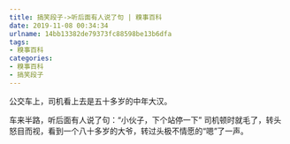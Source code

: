 ```yaml
---
title: 搞笑段子->听后面有人说了句 | 糗事百科
date: 2019-11-08 00:34:34
urlname: 14bb13382de79373fc88598be13b6dfa
tags: 
- 糗事百科
categories:
- 糗事百科
- 搞笑段子
---
```

公交车上，司机看上去是五十多岁的中年大汉。

车来半路，听后面有人说了句：“小伙子，下个站停一下” 司机顿时就毛了，转头怒目而视，看到一个八十多岁的大爷，转过头极不情愿的“嗯”了一声。


